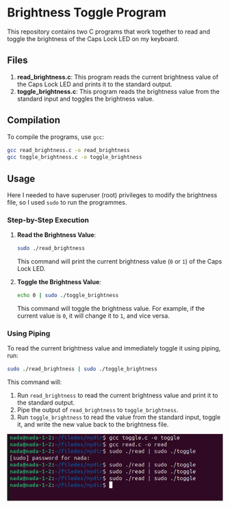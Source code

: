 # Brightness Toggle Program

This repository contains two C programs that work together to read and toggle the brightness of the Caps Lock LED on my keyboard.

## Files

1. **read_brightness.c**: This program reads the current brightness value of the Caps Lock LED and prints it to the standard output.
2. **toggle_brightness.c**: This program reads the brightness value from the standard input and toggles the brightness value.

## Compilation

To compile the programs, use `gcc`:

```bash
gcc read_brightness.c -o read_brightness 
gcc toggle_brightness.c -o toggle_brightness 
```

## Usage

Here I needed to have superuser (root) privileges to modify the brightness file, so I used `sudo` to run the programmes. 


### Step-by-Step Execution

1. **Read the Brightness Value**:
    ```bash
    sudo ./read_brightness
    ```

    This command will print the current brightness value (`0` or `1`) of the Caps Lock LED.

2. **Toggle the Brightness Value**:
    ```bash
    echo 0 | sudo ./toggle_brightness
    ```

    This command will toggle the brightness value. For example, if the current value is `0`, it will change it to `1`, and vice versa.

### Using Piping

To read the current brightness value and immediately toggle it using piping, run:

```bash
sudo ./read_brightness | sudo ./toggle_brightness
```

This command will:
1. Run `read_brightness` to read the current brightness value and print it to the standard output.
2. Pipe the output of `read_brightness` to `toggle_brightness`.
3. Run `toggle_brightness` to read the value from the standard input, toggle it, and write the new value back to the brightness file.

![Example Image](01.png)
